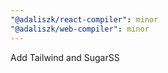 ```yaml
---
"@adaliszk/react-compiler": minor
"@adaliszk/web-compiler": minor
---
```


Add Tailwind and SugarSS
